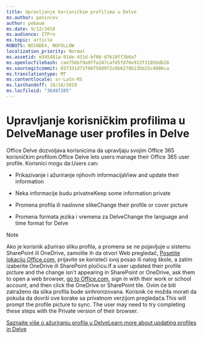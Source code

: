 ```yaml
---
title: Upravljanje korisničkim profilima u Delve
ms.author: ponincev
author: pebaum
ms.date: 9/12/2018
ms.audience: ITPro
ms.topic: article
ROBOTS: NOINDEX, NOFOLLOW
localization_priority: Normal
ms.assetid: e595481a-91de-431d-bf86-d7610ff3b6a7
ms.openlocfilehash: cae756bf9a9ffa247cafd5fd76e913f3185bdb28
ms.sourcegitcommit: 037331d71f06750d972c0b6278b23bb15c4806ca
ms.translationtype: MT
ms.contentlocale: sr-Latn-RS
ms.lasthandoff: 10/18/2019
ms.locfileid: "36497205"
---
```

# <a name="manage-user-profiles-in-delve"></a><span data-ttu-id="cb667-102">Upravljanje korisničkim profilima u Delve</span><span class="sxs-lookup"><span data-stu-id="cb667-102">Manage user profiles in Delve</span></span>

<span data-ttu-id="cb667-103">Office Delve dozvoljava korisnicima da upravljaju svojim Office 365 korisničkim profilom.</span><span class="sxs-lookup"><span data-stu-id="cb667-103">Office Delve lets users manage their Office 365 user profile.</span></span> <span data-ttu-id="cb667-104">Korisnici mogu da:</span><span class="sxs-lookup"><span data-stu-id="cb667-104">Users can:</span></span>
  
- <span data-ttu-id="cb667-105">Prikazivanje i ažuriranje njihovih informacija</span><span class="sxs-lookup"><span data-stu-id="cb667-105">View and update their information</span></span>
    
- <span data-ttu-id="cb667-106">Neka informacije budu privatne</span><span class="sxs-lookup"><span data-stu-id="cb667-106">Keep some information private</span></span>
    
- <span data-ttu-id="cb667-107">Promena profila ili naslovne slike</span><span class="sxs-lookup"><span data-stu-id="cb667-107">Change their profile or cover picture</span></span>
    
- <span data-ttu-id="cb667-108">Promena formata jezika i vremena za Delve</span><span class="sxs-lookup"><span data-stu-id="cb667-108">Change the language and time format for Delve</span></span>
    
> [!NOTE]
> <span data-ttu-id="cb667-109">Ako je korisnik ažurirao sliku profila, a promena se ne pojavljuje u sistemu SharePoint ili OneDrive, zamolite ih da otvori Web pregledač, [Posetite lokaciju Office.com](https://www.office.com), prijavite se koristeći svoj posao ili nalog škole, a zatim izaberite OneDrive ili SharePoint pločicu.</span><span class="sxs-lookup"><span data-stu-id="cb667-109">If a user updated their profile picture and the change isn't appearing in SharePoint or OneDrive, ask them to open a web browser, [go to Office.com](https://www.office.com), sign in with their work or school account, and then click the OneDrive or SharePoint tile.</span></span> <span data-ttu-id="cb667-110">Ovim će biti zatraženo da slika profila bude sinhronizovana. Korisnik će možda morati da pokuša da dovrši ove korake sa privatnom verzijom pregledača.</span><span class="sxs-lookup"><span data-stu-id="cb667-110">This will prompt the profile picture to sync. The user may need to try completing these steps with the Private version of their browser.</span></span> 
  
[<span data-ttu-id="cb667-111">Saznajte više o ažuriranju profila u Delve</span><span class="sxs-lookup"><span data-stu-id="cb667-111">Learn more about updating profiles in Delve</span></span>](https://go.microsoft.com/fwlink/?linkid=735070)
  

